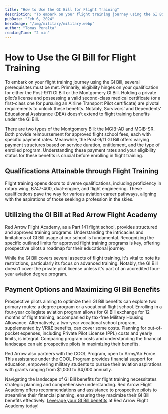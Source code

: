 ```yaml
---
title: "How to Use the GI Bill for Flight Training"
description: "To embark on your flight training journey using the GI Bill, several prerequisites must be met. Primarily, eligibility hinges on your qualification for either the Post-9/11 GI Bill or the Montgomery GI Bill. Holding a private pilot’s license and possessing a valid second-class medical certificate (or a first-class one for pursuing an Airline Transport Pilot certificate) are pivotal requirements to unlock these benefits. Notably, Survivors’ and Dependents’ Educational Assistance (DEA) doesn’t extend to flight training benefits under the GI Bill."
pubDate: "Feb 6, 2024"
heroImage: "/img/military/military.webp"
author: "Tomas Peralta"
readingTime: "2 min"
---
```


# How to Use the GI Bill for Flight Training

To embark on your flight training journey using the GI Bill, several prerequisites must be met. Primarily, eligibility hinges on your qualification for either the Post-9/11 GI Bill or the Montgomery GI Bill. Holding a private pilot’s license and possessing a valid second-class medical certificate (or a first-class one for pursuing an Airline Transport Pilot certificate) are pivotal requirements to unlock these benefits. Notably, Survivors’ and Dependents’ Educational Assistance (DEA) doesn’t extend to flight training benefits under the GI Bill.

There are two types of the Montgomery Bill: the MGIB-AD and MGIB-SR. Both provide reimbursement for approved flight school fees, each with specific payment rates. Meanwhile, the Post-9/11 GI Bill offers varying payment structures based on service duration, entitlement, and the type of enrolled program. Understanding these payment rates and your eligibility status for these benefits is crucial before enrolling in flight training.

## Qualifications Attainable through Flight Training

Flight training opens doors to diverse qualifications, including proficiency in rotary wing, B747-400, dual-engine, and flight engineering. These qualifications pave the way for various aviation career pathways, aligning with the aspirations of those seeking a profession in the skies.

## Utilizing the GI Bill at Red Arrow Flight Academy

Red Arrow Flight Academy, as a Part 141 flight school, provides structured and approved training programs. Understanding the intricacies and limitations of GI Bill usage at our school is fundamental. Recognizing the specific outlined limits for approved flight training programs is key, offering prospective pilots a roadmap for their educational journey.

While the GI Bill covers several aspects of flight training, it's vital to note its restrictions, particularly its focus on advanced training. Notably, the GI Bill doesn’t cover the private pilot license unless it's part of an accredited four-year aviation degree program.

## Payment Options and Maximizing GI Bill Benefits

Prospective pilots aiming to optimize their GI Bill benefits can explore two primary routes: a degree program or a vocational flight school. Enrolling in a four-year collegiate aviation program allows for GI Bill exchange for 12 months of flight training, accompanied by tax-free Military Housing Allowance. Alternatively, a two-year vocational school program, supplemented by VR&E benefits, can cover some costs. Planning for out-of-pocket expenses, including Private Pilot License (PPL) costs and yearly limits, is integral. Comparing program costs and understanding the financial landscape can aid prospective pilots in maximizing their benefits.

Red Arrow also partners with the COOL Program, open to Army/Air Force. This assistance under the COOL Program provides financial support for education, empowering military students to pursue their aviation aspirations with grants ranging from $1,000 to $4,000 annually.

Navigating the landscape of GI Bill benefits for flight training necessitates strategic planning and comprehensive understanding. Red Arrow Flight Academy offers recommendations and assistance to prospective pilots to streamline their financial planning, ensuring they maximize their GI Bill benefits effectively. [Leverage your GI Bill benefits](https://red-arrow.rightrudder.marketing/flight-programs/military-rotor-transition/) at Red Arrow Flight Academy today!
